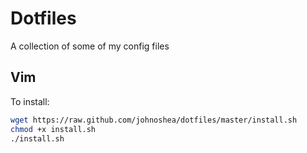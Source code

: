 # Dotfiles

A collection of some of my config files

## Vim

To install:

```sh
wget https://raw.github.com/johnoshea/dotfiles/master/install.sh
chmod +x install.sh
./install.sh
```
